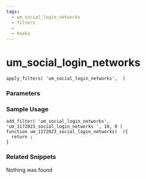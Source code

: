 ```yaml
---
tags: 
  - um_social_login_networks
  - filters
  - 
  - hooks
---
```

# um\_social\_login\_networks

``` php:no-line-numbers
apply_filters( 'um_social_login_networks',  )
```
<div class='hook-sep'></div>

### Parameters

<div class='hook-sep'></div>



### Sample Usage

``` php:no-line-numbers
add_filter( 'um_social_login_networks', 'um_1172023_social_login_networks ', 10, 0 )
function um_1172023_social_login_networks(  ){
  return ;
}
```
<div class='hook-sep'></div>



### Related Snippets

Nothing was found

